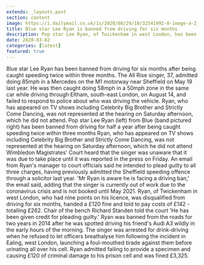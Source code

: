 ```yaml
---
extends: _layouts.post
section: content
image: https://i.dailymail.co.uk/1s/2020/08/29/18/32541992-0-image-a-2_1598723213074.jpg 
title: Blue star Lee Ryan is banned from driving for six months 
description: Pop star Lee Ryan, of Twickenham in west London, has been disqualified from driving for six months, fined &pound;120 and told to pay costs of &pound;142 - totalling &pound;262. 
date: 2020-03-02 
categories: [latest] 
featured: true 
--- 
```

Blue star Lee Ryan has been banned from driving for six months after being caught speeding twice within three months.
The All Rise singer, 37, admitted doing 85mph in a Mercedes on the M1 motorway near Sheffield on May 19 last year.
He was then caught doing 58mph in a 50mph zone in the same car while driving through Eltham, south-east London, on August 14, and failed to respond to police about who was driving the vehicle.
Ryan, who has appeared on TV shows including Celebrity Big Brother and Strictly Come Dancing, was not represented at the hearing on Saturday afternoon, which he did not attend.
Pop star Lee Ryan (left) from Blue (band pictured right) has been banned from driving for half a year after being caught speeding twice within three months
Ryan, who has appeared on TV shows including Celebrity Big Brother and Strictly Come Dancing, was not represented at the hearing on Saturday afternoon, which he did not attend
Wimbledon Magistrates&#039; Court heard that the singer was unaware that it was due to take place until it was reported in the press on Friday.
An email from Ryan&#039;s manager to court officials said he intended to plead guilty to all three charges, having previously admitted the Sheffield speeding offence through a solicitor last year.
&#039;Mr Ryan is aware he is facing a driving ban,&#039; the email said, adding that the singer is currently out of work due to the coronavirus crisis and is not booked until May 2021.
Ryan, of Twickenham in west London, who had nine points on his licence, was disqualified from driving for six months, handed a &pound;120 fine and told to pay costs of &pound;142 - totalling &pound;262.
Chair of the bench Richard Standen told the court &#039;He has been given credit for pleading guilty.&#039;
Ryan was banned from the roads for two years in 2014 after he was spotted driving his friend&#039;s Audi A3 wildly in the early hours of the morning.
The singer was arrested for drink-driving when he refused to let officers breathalyse him following the incident in Ealing, west London, launching a foul-mouthed tirade against them before urinating all over his cell.
Ryan admitted failing to provide a specimen and causing &pound;120 of criminal damage to his prison cell and was fined &pound;3,325.&nbsp;
